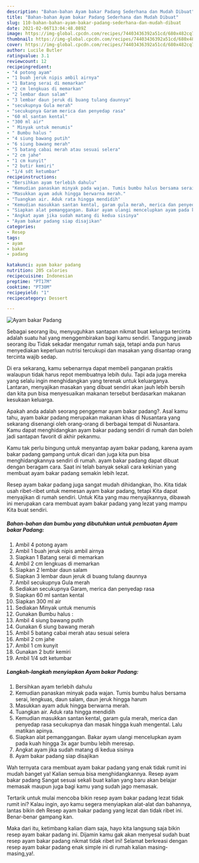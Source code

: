 ```yaml
---
description: "Bahan-bahan Ayam bakar Padang Sederhana dan Mudah Dibuat"
title: "Bahan-bahan Ayam bakar Padang Sederhana dan Mudah Dibuat"
slug: 110-bahan-bahan-ayam-bakar-padang-sederhana-dan-mudah-dibuat
date: 2021-02-06T13:04:48.089Z
image: https://img-global.cpcdn.com/recipes/74403436392a51cd/680x482cq70/ayam-bakar-padang-foto-resep-utama.jpg
thumbnail: https://img-global.cpcdn.com/recipes/74403436392a51cd/680x482cq70/ayam-bakar-padang-foto-resep-utama.jpg
cover: https://img-global.cpcdn.com/recipes/74403436392a51cd/680x482cq70/ayam-bakar-padang-foto-resep-utama.jpg
author: Lucile Butler
ratingvalue: 3.1
reviewcount: 12
recipeingredient:
- "4 potong ayam"
- "1 buah jeruk nipis ambil airnya"
- "1 Batang serai di memarkan"
- "2 cm lengkuas di memarkan"
- "2 lembar daun salam"
- "3 lembar daun jeruk di buang tulang daunnya"
- "secukupnya Gula merah"
- "secukupnya Garam merica dan penyedap rasa"
- "60 ml santan kental"
- "300 ml air"
- " Minyak untuk menumis"
- " Bumbu halus "
- "4 siung bawang putih"
- "6 siung bawang merah"
- "5 batang cabai merah atau sesuai selera"
- "2 cm jahe"
- "1 cm kunyit"
- "2 butir kemiri"
- "1/4 sdt ketumbar"
recipeinstructions:
- "Bersihkan ayam terlebih dahulu"
- "Kemudian panaskan minyak pada wajan. Tumis bumbu halus bersama serai, lengkuas, daun salam, daun jeruk hingga harum"
- "Masukkan ayam aduk hingga berwarna merah."
- "Tuangkan air. Aduk rata hingga mendidih"
- "Kemudian masukkan santan kental, garam gula merah, merica dan penyedap rasa secukupnya dan masak hingga kuah mengental. Lalu matikan apinya."
- "Siapkan alat pemanggangan. Bakar ayam ulangi mencelupkan ayam pada kuah hingga 3x agar bumbu lebih meresap."
- "Angkat ayam jika sudah matang di kedua sisinya"
- "Ayam bakar padang siap disajikan"
categories:
- Resep
tags:
- ayam
- bakar
- padang

katakunci: ayam bakar padang 
nutrition: 205 calories
recipecuisine: Indonesian
preptime: "PT17M"
cooktime: "PT30M"
recipeyield: "1"
recipecategory: Dessert

---
```



![Ayam bakar Padang](https://img-global.cpcdn.com/recipes/74403436392a51cd/680x482cq70/ayam-bakar-padang-foto-resep-utama.jpg)

Sebagai seorang ibu, menyuguhkan santapan nikmat buat keluarga tercinta adalah suatu hal yang menggembirakan bagi kamu sendiri. Tanggung jawab seorang ibu Tidak sekadar mengatur rumah saja, tetapi anda pun harus menyediakan keperluan nutrisi tercukupi dan masakan yang disantap orang tercinta wajib sedap.

Di era  sekarang, kamu sebenarnya dapat membeli panganan praktis walaupun tidak harus repot membuatnya lebih dulu. Tapi ada juga mereka yang selalu ingin menghidangkan yang terenak untuk keluarganya. Lantaran, menyajikan masakan yang dibuat sendiri akan jauh lebih bersih dan kita pun bisa menyesuaikan makanan tersebut berdasarkan makanan kesukaan keluarga. 



Apakah anda adalah seorang penggemar ayam bakar padang?. Asal kamu tahu, ayam bakar padang merupakan makanan khas di Nusantara yang sekarang disenangi oleh orang-orang di berbagai tempat di Nusantara. Kamu dapat menghidangkan ayam bakar padang sendiri di rumah dan boleh jadi santapan favorit di akhir pekanmu.

Kamu tak perlu bingung untuk menyantap ayam bakar padang, karena ayam bakar padang gampang untuk dicari dan juga kita pun bisa menghidangkannya sendiri di rumah. ayam bakar padang dapat dibuat dengan beragam cara. Saat ini telah banyak sekali cara kekinian yang membuat ayam bakar padang semakin lebih lezat.

Resep ayam bakar padang juga sangat mudah dihidangkan, lho. Kita tidak usah ribet-ribet untuk memesan ayam bakar padang, tetapi Kita dapat menyajikan di rumah sendiri. Untuk Kita yang mau menyajikannya, dibawah ini merupakan cara membuat ayam bakar padang yang lezat yang mampu Kita buat sendiri.

<!--inarticleads1-->

##### Bahan-bahan dan bumbu yang dibutuhkan untuk pembuatan Ayam bakar Padang:

1. Ambil 4 potong ayam
1. Ambil 1 buah jeruk nipis ambil airnya
1. Siapkan 1 Batang serai di memarkan
1. Ambil 2 cm lengkuas di memarkan
1. Siapkan 2 lembar daun salam
1. Siapkan 3 lembar daun jeruk di buang tulang daunnya
1. Ambil secukupnya Gula merah
1. Sediakan secukupnya Garam, merica dan penyedap rasa
1. Siapkan 60 ml santan kental
1. Siapkan 300 ml air
1. Sediakan  Minyak untuk menumis
1. Gunakan  Bumbu halus :
1. Ambil 4 siung bawang putih
1. Gunakan 6 siung bawang merah
1. Ambil 5 batang cabai merah atau sesuai selera
1. Ambil 2 cm jahe
1. Ambil 1 cm kunyit
1. Gunakan 2 butir kemiri
1. Ambil 1/4 sdt ketumbar




<!--inarticleads2-->

##### Langkah-langkah menyiapkan Ayam bakar Padang:

1. Bersihkan ayam terlebih dahulu
1. Kemudian panaskan minyak pada wajan. Tumis bumbu halus bersama serai, lengkuas, daun salam, daun jeruk hingga harum
1. Masukkan ayam aduk hingga berwarna merah.
1. Tuangkan air. Aduk rata hingga mendidih
1. Kemudian masukkan santan kental, garam gula merah, merica dan penyedap rasa secukupnya dan masak hingga kuah mengental. Lalu matikan apinya.
1. Siapkan alat pemanggangan. Bakar ayam ulangi mencelupkan ayam pada kuah hingga 3x agar bumbu lebih meresap.
1. Angkat ayam jika sudah matang di kedua sisinya
1. Ayam bakar padang siap disajikan




Wah ternyata cara membuat ayam bakar padang yang enak tidak rumit ini mudah banget ya! Kalian semua bisa menghidangkannya. Resep ayam bakar padang Sangat sesuai sekali buat kalian yang baru akan belajar memasak maupun juga bagi kamu yang sudah jago memasak.

Tertarik untuk mulai mencoba bikin resep ayam bakar padang lezat tidak rumit ini? Kalau ingin, ayo kamu segera menyiapkan alat-alat dan bahannya, lantas bikin deh Resep ayam bakar padang yang lezat dan tidak ribet ini. Benar-benar gampang kan. 

Maka dari itu, ketimbang kalian diam saja, hayo kita langsung saja bikin resep ayam bakar padang ini. Dijamin kamu gak akan menyesal sudah buat resep ayam bakar padang nikmat tidak ribet ini! Selamat berkreasi dengan resep ayam bakar padang enak simple ini di rumah kalian masing-masing,ya!.

